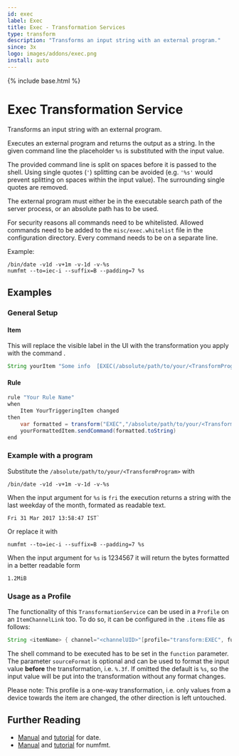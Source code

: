 ```yaml
---
id: exec
label: Exec
title: Exec - Transformation Services
type: transform
description: "Transforms an input string with an external program."
since: 3x
logo: images/addons/exec.png
install: auto
---
```


<!-- Attention authors: Do not edit directly. Please add your changes to the appropriate source repository -->

{% include base.html %}

# Exec Transformation Service

<AddonLogo />

Transforms an input string with an external program.

Executes an external program and returns the output as a string.
In the given command line the placeholder `%s` is substituted with the input value.

The provided command line is split on spaces before it is passed to the shell.
Using single quotes (`'`) splitting can be avoided (e.g. `'%s'` would prevent splitting on spaces within the input value).
The surrounding single quotes are removed.

The external program must either be in the executable search path of the server process, or an absolute path has to be used.

For security reasons all commands need to be whitelisted.
Allowed commands need to be added to the `misc/exec.whitelist` file in the configuration directory.
Every command needs to be on a separate line.

Example:

```shell
/bin/date -v1d -v+1m -v-1d -v-%s
numfmt --to=iec-i --suffix=B --padding=7 %s

```

## Examples

### General Setup

#### Item

This will replace the visible label in the UI with the transformation you apply with the command <TransformProgram>.

```java
String yourItem "Some info  [EXEC(/absolute/path/to/your/<TransformProgram> %s):%s]"
```

#### Rule

```java
rule "Your Rule Name"
when
    Item YourTriggeringItem changed
then
    var formatted = transform("EXEC","/absolute/path/to/your/<TransformProgram>", YourTriggeringItem.state.toString)
    yourFormattedItem.sendCommand(formatted.toString)
end
```

### Example with a program

Substitute the `/absolute/path/to/your/<TransformProgram>` with

```shell
/bin/date -v1d -v+1m -v-1d -v-%s
```

When the input argument for `%s` is `fri` the execution returns a string with the last weekday of the month, formated as readable text.

```shell
Fri 31 Mar 2017 13:58:47 IST`
```

Or replace it with

```shell
numfmt --to=iec-i --suffix=B --padding=7 %s
```

When the input argument for `%s` is 1234567 it will return the bytes formatted in a better readable form

```shell
1.2MiB
```

### Usage as a Profile

The functionality of this `TransformationService` can be used in a `Profile` on an `ItemChannelLink` too.
To do so, it can be configured in the `.items` file as follows:

```java
String <itemName> { channel="<channelUID>"[profile="transform:EXEC", function="<shellcommand>", sourceFormat="<valueFormat>"]}
```

The shell command to be executed has to be set in the `function` parameter.
The parameter `sourceFormat` is optional and can be used to format the input value **before** the transformation, i.e. `%.3f`.
If omitted the default is `%s`, so the input value will be put into the transformation without any format changes.

Please note: This profile is a one-way transformation, i.e. only values from a device towards the item are changed, the other direction is left untouched.

## Further Reading

- [Manual](http://man7.org/linux/man-pages/man1/date.1.html) and [tutorial](https://linode.com/docs/tools-reference/tools/use-the-date-command-in-linux/) for date.
- [Manual](http://man7.org/linux/man-pages/man1/numfmt.1.html) and [tutorial](https://www.pixelbeat.org/docs/numfmt.html) for numfmt.
